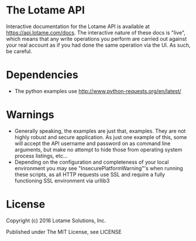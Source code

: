 # The Lotame API

Interactive documentation for the Lotame API is available at https://api.lotame.com/docs. The interactive nature of these docs is "live", which means that any write operations you perform are carried out against your real account as if you had done the same operation via the UI. As such, be careful.

# Dependencies

* The python examples use http://www.python-requests.org/en/latest/

# Warnings

* Generally speaking, the examples are just that, examples. They are not highly robust and secure application. As just one example of this, some will accept the API username and password on as command line arguments, but make no attempt to hide those from operating system process listings, etc...
* Depending on the configuration and completeness of your local environment you may see "InsecurePlatformWarning"'s when running these scripts, as all HTTP requests use SSL and require a fully functioning SSL environment via urllib3

# License

Copyright (c) 2016 Lotame Solutions, Inc.

Published under The MIT License, see LICENSE